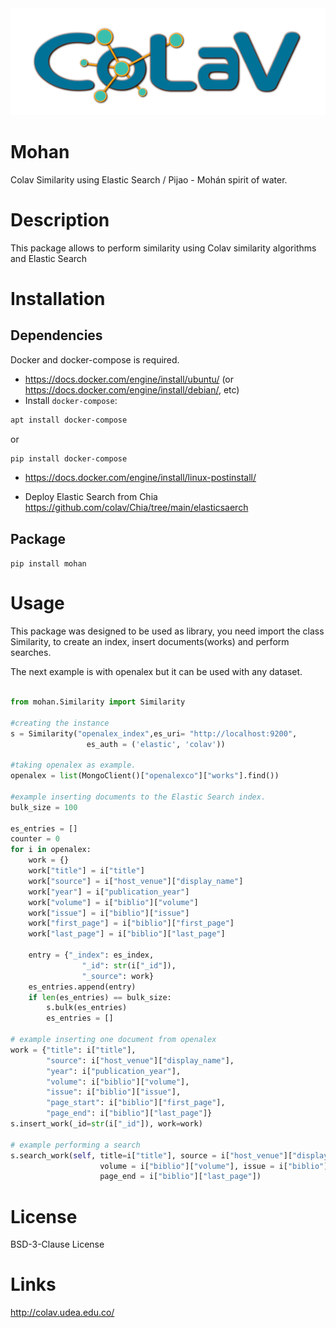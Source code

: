 <center><img src="https://raw.githubusercontent.com/colav/colav.github.io/master/img/Logo.png"/></center>

# Mohan
Colav Similarity using Elastic Search / Pijao - Mohán spirit of water.

# Description
This package allows to perform similarity using Colav similarity algorithms and Elastic Search

# Installation

## Dependencies
Docker and docker-compose is required.
* https://docs.docker.com/engine/install/ubuntu/ (or https://docs.docker.com/engine/install/debian/, etc)
* Install `docker-compose`:  
```bash
apt install docker-compose
```
or
```bash
pip install docker-compose
```

* https://docs.docker.com/engine/install/linux-postinstall/

* Deploy Elastic Search from Chia https://github.com/colav/Chia/tree/main/elasticsaerch


## Package
`pip install mohan`

# Usage
This package was designed to be used as library,
you need import the class Similarity, to create an index,
insert documents(works) and perform searches.

The next example is with openalex but it can be used with any dataset.

```py

from mohan.Similarity import Similarity

#creating the instance
s = Similarity("openalex_index",es_uri= "http://localhost:9200",
                 es_auth = ('elastic', 'colav'))

#taking openalex as example.
openalex = list(MongoClient()["openalexco"]["works"].find())

#example inserting documents to the Elastic Search index.
bulk_size = 100

es_entries = []
counter = 0
for i in openalex:
    work = {}
    work["title"] = i["title"]
    work["source"] = i["host_venue"]["display_name"]
    work["year"] = i["publication_year"]
    work["volume"] = i["biblio"]["volume"]
    work["issue"] = i["biblio"]["issue"]
    work["first_page"] = i["biblio"]["first_page"]
    work["last_page"] = i["biblio"]["last_page"]

    entry = {"_index": es_index,
                "_id": str(i["_id"]),
                "_source": work}
    es_entries.append(entry)
    if len(es_entries) == bulk_size:
        s.bulk(es_entries)
        es_entries = []

# example inserting one document from openalex
work = {"title": i["title"],
        "source": i["host_venue"]["display_name"],
        "year": i["publication_year"],
        "volume": i["biblio"]["volume"],
        "issue": i["biblio"]["issue"],
        "page_start": i["biblio"]["first_page"],
        "page_end": i["biblio"]["last_page"]}
s.insert_work(_id=str(i["_id"]), work=work)

# example performing a search
s.search_work(self, title=i["title"], source = i["host_venue"]["display_name"], year = i["publication_year"],
                    volume = i["biblio"]["volume"], issue = i["biblio"]["issue"], page_start = i["biblio"]["first_page"],
                    page_end = i["biblio"]["last_page"])

```

# License
BSD-3-Clause License

# Links
http://colav.udea.edu.co/



